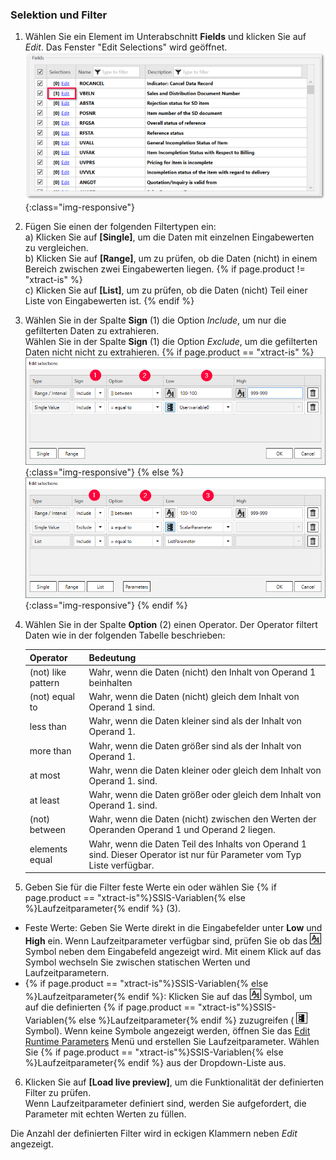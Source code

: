 ### Selektion und Filter

1. Wählen Sie ein Element im Unterabschnitt **Fields** und klicken Sie auf *Edit*. Das Fenster "Edit Selections" wird geöffnet.<br> 
![ODP Fields](/img/content/odp/odp-fiter.png){:class="img-responsive"}
2. Fügen Sie einen der folgenden Filtertypen ein:<br>
a) Klicken Sie auf **[Single]**, um die Daten mit einzelnen Eingabewerten zu vergleichen.<br>
b) Klicken Sie auf **[Range]**, um zu prüfen, ob die Daten (nicht) in einem Bereich zwischen zwei Eingabewerten liegen. {% if page.product != "xtract-is" %}<br>c) Klicken Sie auf **[List]**, um zu prüfen, ob die Daten (nicht) Teil einer Liste von Eingabewerten ist. {% endif %}<br>
3. Wählen Sie in der Spalte **Sign** (1) die Option *Include*, um nur die gefilterten Daten zu extrahieren.<br>
Wählen Sie in der Spalte **Sign** (1) die Option *Exclude*, um die gefilterten Daten nicht nicht zu extrahieren.
{% if page.product == "xtract-is" %} ![selections](/img/content/selections-xis.png){:class="img-responsive"} {% else %}![selections](/img/content/selections.png){:class="img-responsive"} {% endif %}
4. Wählen Sie in der Spalte **Option** (2) einen Operator. Der Operator filtert Daten wie in der folgenden Tabelle beschrieben:

   | Operator   |      Bedeutung      |  
   |:---------|:------------- |
   |(not) like pattern |  Wahr, wenn die Daten (nicht) den Inhalt von Operand 1 beinhalten|
   |(not) equal to|  Wahr, wenn die Daten (nicht) gleich dem Inhalt von Operand 1 sind.|
   |less than  | Wahr, wenn die Daten kleiner sind als der Inhalt von Operand 1.|
   |more than |  Wahr, wenn die Daten größer sind als der Inhalt von Operand 1.|
   |at most | Wahr, wenn die Daten kleiner oder gleich dem Inhalt von Operand 1. sind.|
   |at least |  Wahr, wenn die Daten größer oder gleich dem Inhalt von Operand 1. sind.|
   |(not) between | Wahr, wenn die Daten (nicht) zwischen den Werten der Operanden Operand 1 und Operand 2 liegen. |
   |elements equal | Wahr, wenn die Daten Teil des Inhalts von Operand 1 sind. Dieser Operator ist nur für Parameter vom Typ Liste verfügbar.|
5. Geben Sie für die Filter feste Werte ein oder wählen Sie {% if page.product == "xtract-is"%}SSIS-Variablen{% else %}Laufzeitparameter{% endif %} (3). <br>
- Feste Werte: Geben Sie Werte direkt in die Eingabefelder unter **Low** und **High** ein.
Wenn Laufzeitparameter verfügbar sind, prüfen Sie ob das ![static-value](/img/content/icons/runtime-parameters-static.png) Symbol neben dem Eingabefeld angezeigt wird.
Mit einem Klick auf das Symbol wechseln Sie zwischen statischen Werten und Laufzeitparametern.
- {% if page.product == "xtract-is"%}SSIS-Variablen{% else %}Laufzeitparameter{% endif %}: Klicken Sie auf das ![static-value](/img/content/icons/runtime-parameters-static.png) Symbol, um auf die definierten {% if page.product == "xtract-is"%}SSIS-Variablen{% else %}Laufzeitparameter{% endif %} zuzugreifen ( ![dynamic-value](/img/content/icons/runtime-parameters-dynamic.png) Symbol).
Wenn keine Symbole angezeigt werden, öffnen Sie das [Edit Runtime Parameters](./odp-settings#edit-runtime-parameters) Menü und erstellen Sie Laufzeitparameter.
Wählen Sie {% if page.product == "xtract-is"%}SSIS-Variablen{% else %}Laufzeitparameter{% endif %} aus der Dropdown-Liste aus.
6. Klicken Sie auf **[Load live preview]**, um die Funktionalität der definierten Filter zu prüfen. <br>
Wenn Laufzeitparameter definiert sind, werden Sie aufgefordert, die Parameter mit echten Werten zu füllen. 

Die Anzahl der definierten Filter wird in eckigen Klammern neben *Edit* angezeigt.
